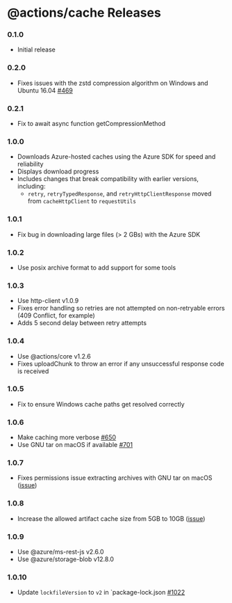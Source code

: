 # @actions/cache Releases

### 0.1.0

- Initial release

### 0.2.0
- Fixes issues with the zstd compression algorithm on Windows and Ubuntu 16.04 [#469](https://github.com/actions/toolkit/pull/469)

### 0.2.1
- Fix to await async function getCompressionMethod

### 1.0.0
- Downloads Azure-hosted caches using the Azure SDK for speed and reliability
- Displays download progress
- Includes changes that break compatibility with earlier versions, including:
  - `retry`, `retryTypedResponse`, and `retryHttpClientResponse` moved from `cacheHttpClient` to `requestUtils`

### 1.0.1
- Fix bug in downloading large files (> 2 GBs) with the Azure SDK

### 1.0.2
- Use posix archive format to add support for some tools

### 1.0.3
- Use http-client v1.0.9
- Fixes error handling so retries are not attempted on non-retryable errors (409 Conflict, for example)
- Adds 5 second delay between retry attempts

### 1.0.4
- Use @actions/core v1.2.6
- Fixes uploadChunk to throw an error if any unsuccessful response code is received

### 1.0.5
- Fix to ensure Windows cache paths get resolved correctly

### 1.0.6
- Make caching more verbose [#650](https://github.com/actions/toolkit/pull/650)
- Use GNU tar on macOS if available [#701](https://github.com/actions/toolkit/pull/701)

### 1.0.7
- Fixes permissions issue extracting archives with GNU tar on macOS ([issue](https://github.com/actions/cache/issues/527))

### 1.0.8
- Increase the allowed artifact cache size from 5GB to 10GB ([issue](https://github.com/actions/cache/discussions/497))

### 1.0.9
  - Use @azure/ms-rest-js v2.6.0
  - Use @azure/storage-blob v12.8.0

### 1.0.10
- Update `lockfileVersion` to `v2` in `package-lock.json [#1022](https://github.com/actions/toolkit/pull/1022) 